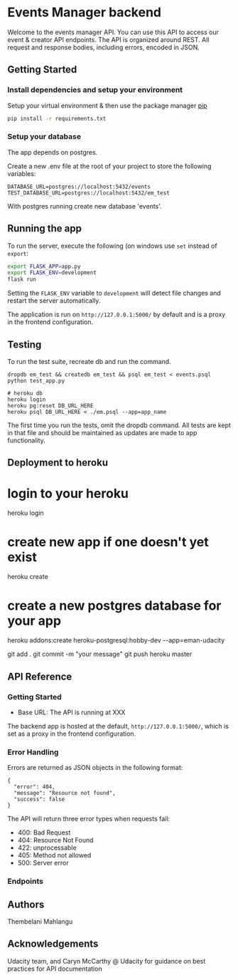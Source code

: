 # Events Manager backendWelcome to the events manager API. You can use this API to access our event & creator API endpoints.The API is organized around REST. All request and response bodies, including errors, encoded in JSON.## Getting Started### Install dependencies and setup your environmentSetup your virtual environment & then use the package manager [pip](https://pip.pypa.io/en/stable/)```bashpip install -r requirements.txt```### Setup your databaseThe app depends on postgres.Create a new .env file at the root of your project to store the following variables:```DATABASE_URL=postgres://localhost:5432/eventsTEST_DATABASE_URL=postgres://localhost:5432/em_test```With postgres running create new database 'events'.## Running the appTo run the server, execute the following (on windows use `set` instead of `export`:```bashexport FLASK_APP=app.pyexport FLASK_ENV=developmentflask run```Setting the `FLASK_ENV` variable to `development` will detect file changes and restart the server automatically.The application is run on `http://127.0.0.1:5000/` by default and is a proxy in the frontend configuration. ## TestingTo run the test suite, recreate db and run the command.```dropdb em_test && createdb em_test && psql em_test < events.psqlpython test_app.py# heroku dbheroku loginheroku pg:reset DB_URL_HEREheroku psql DB_URL_HERE < ./em.psql --app=app_name```The first time you run the tests, omit the dropdb command. All tests are kept in that file and should be maintained as updates are made to app functionality. ## Deployment to heroku# login to your herokuheroku login# create new app if one doesn't yet existheroku create# create a new postgres database for your appheroku addons:create heroku-postgresql:hobby-dev --app=eman-udacitygit add .git commit -m "your message"git push heroku master## API Reference### Getting Started- Base URL: The API is running at XXX  The backend app is hosted at the default, `http://127.0.0.1:5000/`, which is set as a proxy in the frontend configuration. ### Error HandlingErrors are returned as JSON objects in the following format:```{  "error": 404,  "message": "Resource not found",  "success": false}```The API will return three error types when requests fail:- 400: Bad Request- 404: Resource Not Found- 422: unprocessable - 405: Method not allowed- 500: Server error### Endpoints ## AuthorsThembelani Mahlangu## Acknowledgements Udacity team, and Caryn McCarthy @ Udacity for guidance on best practices for API documentation